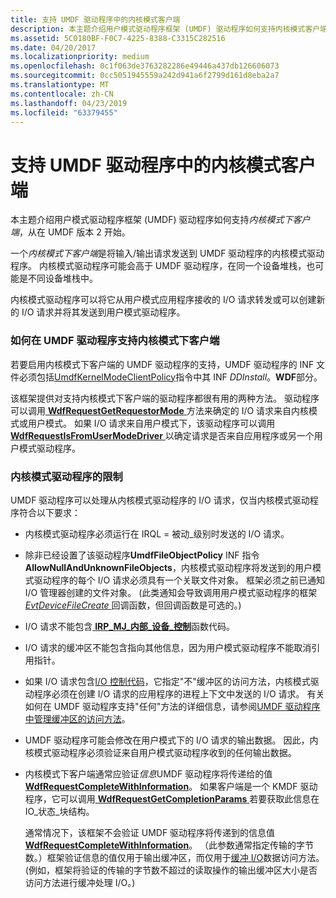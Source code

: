 ```yaml
---
title: 支持 UMDF 驱动程序中的内核模式客户端
description: 本主题介绍用户模式驱动程序框架 (UMDF) 驱动程序如何支持内核模式客户端，在 UMDF 版本 2 中启动。
ms.assetid: 5C0180BF-F0C7-4225-8388-C3315C282516
ms.date: 04/20/2017
ms.localizationpriority: medium
ms.openlocfilehash: 0c1f063de3763282286e49446a437db126606073
ms.sourcegitcommit: 0cc5051945559a242d941a6f2799d161d8eba2a7
ms.translationtype: MT
ms.contentlocale: zh-CN
ms.lasthandoff: 04/23/2019
ms.locfileid: "63379455"
---
```

# <a name="supporting-kernel-mode-clients-in-umdf-drivers"></a>支持 UMDF 驱动程序中的内核模式客户端


本主题介绍用户模式驱动程序框架 (UMDF) 驱动程序如何支持*内核模式下客户端*，从在 UMDF 版本 2 开始。

一个*内核模式下客户端*是将输入/输出请求发送到 UMDF 驱动程序的内核模式驱动程序。 内核模式驱动程序可能会高于 UMDF 驱动程序，在同一个设备堆栈，也可能是不同设备堆栈中。

内核模式驱动程序可以将它从用户模式应用程序接收的 I/O 请求转发或可以创建新的 I/O 请求并将其发送到用户模式驱动程序。

### <a href="" id="how-to-support-kernel-mode-clients-in-a-umdf-based-driver"></a>如何在 UMDF 驱动程序支持内核模式下客户端

若要启用内核模式下客户端的 UMDF 驱动程序的支持，UMDF 驱动程序的 INF 文件必须包括[UmdfKernelModeClientPolicy](specifying-wdf-directives-in-inf-files.md)指令中其 INF *DDInstall*。**WDF**部分。

该框架提供对支持内核模式下客户端的驱动程序都很有用的两种方法。 驱动程序可以调用[ **WdfRequestGetRequestorMode** ](https://msdn.microsoft.com/library/windows/hardware/ff549971)方法来确定的 I/O 请求来自内核模式或用户模式。 如果 I/O 请求来自用户模式下，该驱动程序可以调用[ **WdfRequestIsFromUserModeDriver** ](https://msdn.microsoft.com/library/windows/hardware/dn265620)以确定请求是否来自应用程序或另一个用户模式驱动程序。

### <a name="restrictions-on-kernel-mode-drivers"></a>内核模式驱动程序的限制

UMDF 驱动程序可以处理从内核模式驱动程序的 I/O 请求，仅当内核模式驱动程序符合以下要求：

-   内核模式驱动程序必须运行在 IRQL = 被动\_级别时发送的 I/O 请求。

-   除非已经设置了该驱动程序**UmdfFileObjectPolicy** INF 指令**AllowNullAndUnknownFileObjects**，内核模式驱动程序将发送到的用户模式驱动程序的每个 I/O 请求必须具有一个关联文件对象。 框架必须之前已通知 I/O 管理器创建的文件对象。 (此类通知会导致调用用户模式驱动程序的框架[ *EvtDeviceFileCreate* ](https://msdn.microsoft.com/library/windows/hardware/ff540868)回调函数，但回调函数是可选的。)

-   I/O 请求不能包含[ **IRP\_MJ\_内部\_设备\_控制**](https://msdn.microsoft.com/library/windows/hardware/ff550766)函数代码。

-   I/O 请求的缓冲区不能包含指向其他信息，因为用户模式驱动程序不能取消引用指针。

-   如果 I/O 请求包含[I/O 控制代码](https://msdn.microsoft.com/library/windows/hardware/ff565406)，它指定"不"缓冲区的访问方法，内核模式驱动程序必须在创建 I/O 请求的应用程序的进程上下文中发送的 I/O 请求。 有关如何在 UMDF 驱动程序支持"任何"方法的详细信息，请参阅[UMDF 驱动程序中管理缓冲区的访问方法](managing-buffer-access-methods-in-umdf-drivers.md)。

-   UMDF 驱动程序可能会修改在用户模式下的 I/O 请求的输出数据。 因此，内核模式驱动程序必须验证来自用户模式驱动程序收到的任何输出数据。

-   内核模式下客户端通常应验证*信息*UMDF 驱动程序将传递给的值[ **WdfRequestCompleteWithInformation**](https://msdn.microsoft.com/library/windows/hardware/ff549948)。 如果客户端是一个 KMDF 驱动程序，它可以调用[ **WdfRequestGetCompletionParams** ](https://msdn.microsoft.com/library/windows/hardware/ff549961)若要获取此信息在 IO\_状态\_块结构。

    通常情况下，该框架不会验证 UMDF 驱动程序将传递到的信息值[ **WdfRequestCompleteWithInformation**](https://msdn.microsoft.com/library/windows/hardware/ff549948)。 （此参数通常指定传输的字节数。）框架验证信息的值仅用于输出缓冲区，而仅用于[缓冲 I/O](https://msdn.microsoft.com/library/windows/hardware/ff540701#direct)数据访问方法。 (例如，框架将验证的传输的字节数不超过的读取操作的输出缓冲区大小是否访问方法进行缓冲处理 I/O。)

 

 





